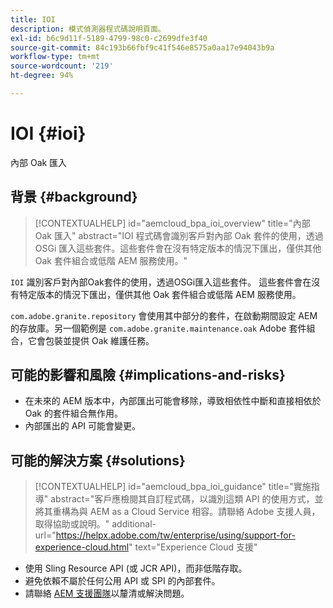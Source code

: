 ```yaml
---
title: IOI
description: 模式偵測器程式碼說明頁面。
exl-id: b6c9d11f-5189-4799-98c0-c2699dfe3f40
source-git-commit: 84c193b66fbf9c41f546e8575a0aa17e94043b9a
workflow-type: tm+mt
source-wordcount: '219'
ht-degree: 94%

---
```


# IOI {#ioi}

內部 Oak 匯入

## 背景 {#background}

>[!CONTEXTUALHELP]
>id="aemcloud_bpa_ioi_overview"
>title="內部 Oak 匯入"
>abstract="IOI 程式碼會識別客戶對內部 Oak 套件的使用，透過 OSGi 匯入這些套件。這些套件會在沒有特定版本的情況下匯出，僅供其他 Oak 套件組合或低階 AEM 服務使用。"

`IOI`  識別客戶對內部Oak套件的使用，透過OSGi匯入這些套件。 這些套件會在沒有特定版本的情況下匯出，僅供其他 Oak 套件組合或低階 AEM 服務使用。

`com.adobe.granite.repository` 會使用其中部分的套件，在啟動期間設定 AEM 的存放庫。另一個範例是 `com.adobe.granite.maintenance.oak` Adobe 套件組合，它會包裝並提供 Oak 維護任務。

## 可能的影響和風險 {#implications-and-risks}

* 在未來的 AEM 版本中，內部匯出可能會移除，導致相依性中斷和直接相依於 Oak 的套件組合無作用。
* 內部匯出的 API 可能會變更。

## 可能的解決方案 {#solutions}

>[!CONTEXTUALHELP]
>id="aemcloud_bpa_ioi_guidance"
>title="實施指導"
>abstract="客戶應檢閱其自訂程式碼，以識別這類 API 的使用方式，並將其重構為與 AEM as a Cloud Service 相容。請聯絡 Adob&#x200B;&#x200B;e 支援人員，取得協助或說明。"
>additional-url="https://helpx.adobe.com/tw/enterprise/using/support-for-experience-cloud.html" text="Experience Cloud 支援"

* 使用 Sling Resource API (或 JCR API)，而非低階存取。
* 避免依賴不屬於任何公用 API 或 SPI 的內部套件。
* 請聯絡 [AEM 支援團隊](https://helpx.adobe.com/tw/enterprise/using/support-for-experience-cloud.html)以釐清或解決問題。
